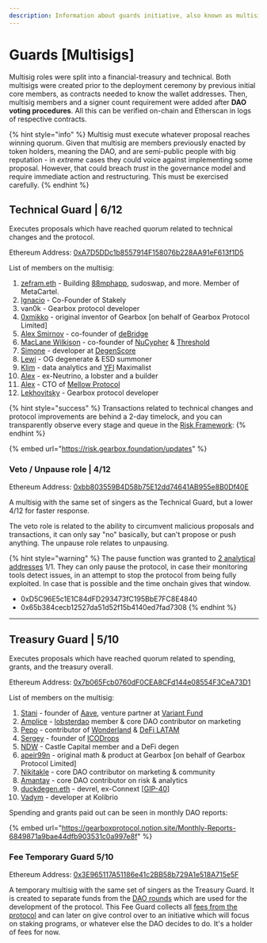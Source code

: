 ```yaml
---
description: Information about guards initiative, also known as multisig signers.
---
```


# Guards \[Multisigs]

Multisig roles were split into a financial-treasury and technical. Both multisigs were created prior to the deployment ceremony by previous initial core members, as contracts needed to know the wallet addresses. Then, multisig members and a signer count requirement were added after **DAO voting procedures**. All this can be verified on-chain and Etherscan in logs of respective contracts.

{% hint style="info" %}
Multisig must execute whatever proposal reaches winning quorum. Given that multisig are members previously enacted by token holders, meaning the DAO, and are semi-public people with big reputation - in _extreme_ cases they could voice against implementing some proposal. However, that could breach _trust_ in the governance model and require immediate action and restructuring. This must be exercised carefully.
{% endhint %}

## Technical Guard | 6/12

Executes proposals which have reached quorum related to technical changes and the protocol.

Ethereum Address: [0xA7D5DDc1b8557914F158076b228AA91eF613f1D5](https://etherscan.io/address/0xA7D5DDc1b8557914F158076b228AA91eF613f1D5)

List of members on the multisig:

1. [zefram.eth](https://twitter.com/boredGenius) - Building [88mphapp](https://twitter.com/88mphapp), sudoswap, and more. Member of MetaCartel.
2. [Ignacio](https://twitter.com/iicc\_eth) - Co-Founder of Stakely
3. van0k - Gearbox protocol developer
4. [0xmikko](https://twitter.com/0xmikko\_eth) - original inventor of Gearbox \[on behalf of Gearbox Protocol Limited]
5. [Alex Smirnov](https://twitter.com/AlexSmirnov\_\_) - co-founder of [deBridge](https://twitter.com/deBridgeFinance)
6. [MacLane Wilkison](https://twitter.com/MacLaneWilkison) - co-founder of [NuCypher](https://twitter.com/NuCypher) & [Threshold](https://twitter.com/TheTNetwork)
7. [Simone](https://twitter.com/kronosimste) - developer at [DegenScore](https://twitter.com/DegenScore)
8. [Lewi](https://twitter.com/lewifree) - OG degenerate & ESD summoner
9. [Klim](https://twitter.com/milkyklim) - data analytics and [YFI](https://twitter.com/iearnfinance) Maximalist
10. [Alex](https://gov.gearbox.fi/t/multisig-ceremony-apply/95/30) - ex-Neutrino, a lobster and a builder
11. [Alex](https://twitter.com/0xAlexEuler) - CTO of [Mellow Protocol](https://twitter.com/Mellowprotocol)
12. [Lekhovitsky](https://twitter.com/lekhovitsky) - Gearbox protocol developer

{% hint style="success" %}
Transactions related to technical changes and protocol improvements are behind a 2-day timelock, and you can transparently observe every stage and queue in the [Risk Framework](https://risk.gearbox.foundation/updates):&#x20;
{% endhint %}

{% embed url="https://risk.gearbox.foundation/updates" %}

### Veto / Unpause role | 4/12

Ethereum Address: [0xbb803559B4D58b75E12dd74641AB955e8B0Df40E](https://etherscan.io/address/0xbb803559B4D58b75E12dd74641AB955e8B0Df40E)

A multisig with the same set of singers as the Technical Guard, but a lower 4/12 for faster response.

The veto role is related to the ability to circumvent malicious proposals and transactions, it can only say "no" basically, but can't propose or push anything. The unpause role relates to unpausing.

{% hint style="warning" %}
The pause function was granted to [2 analytical addresses](https://gov.gearbox.fi/t/gip-17-multisig-reshuffle-pausable-admin/1447) 1/1. They can only pause the protocol, in case their monitoring tools detect issues, in an attempt to stop the protocol from being fully exploited. In case that is possible and the time onchain gives that window.

* 0xD5C96E5c1E1C84dFD293473fC195BbE7FC8E4840
* 0x65b384cecb12527da51d52f15b4140ed7fad7308
{% endhint %}

***

## Treasury Guard | 5/10

Executes proposals which have reached quorum related to spending, grants, and the treasury overall.

Ethereum Address: [0x7b065Fcb0760dF0CEA8CFd144e08554F3CeA73D1](https://etherscan.io/address/0x7b065Fcb0760dF0CEA8CFd144e08554F3CeA73D1)

List of members on the multisig:

1. [Stani](https://twitter.com/StaniKulechov) - founder of [Aave](https://twitter.com/AaveAave), venture partner at [Variant Fund](https://twitter.com/VariantFund)
2. [Amplice](https://twitter.com/astr0bas3d) - [lobsterdao](https://twitter.com/10b57e6da0) member & core DAO contributor on marketing
3. [Pepo](https://twitter.com/0xPEPO) - contributor of [Wonderland](https://twitter.com/defi\_wonderland) & [DeFi LATAM](https://twitter.com/defi\_latam)
4. [Sergey](https://t.me/icodrops\_sergey) - founder of [ICODrops](https://twitter.com/ICODrops)
5. [NDW](https://twitter.com/cryptondee) - Castle Capital member and a DeFi degen
6. [apeir99n](https://twitter.com/apeir99n) - original math & product at Gearbox \[on behalf of Gearbox Protocol Limited]
7. [Nikitakle](https://twitter.com/NOstroymov) - core DAO contributor on marketing & community
8. [Amantay](https://gov.gearbox.fi/u/amantay/summary)  - core DAO contributor on risk & analytics
9. [duckdegen.eth](https://twitter.com/DuckDegen) - devrel, ex-Connext \[[GIP-40](https://gov.gearbox.fi/t/gip-40-financial-multisig-reshuffle/2204/5)]
10. [Vadym](https://twitter.com/0x\_vadym) - developer at Kolibrio

Spending and grants paid out can be seen in monthly DAO reports:

{% embed url="https://gearboxprotocol.notion.site/Monthly-Reports-6849871a9bae44dfb903531c0a997e8f" %}

### Fee Temporary Guard 5/10

Ethereum Address: [0x3E965117A51186e41c2BB58b729A1e518A715e5F](https://etherscan.io/address/0x3E965117A51186e41c2BB58b729A1e518A715e5F)

A temporary multisig with the same set of singers as the Treasury Guard. It is created to separate funds from the [DAO rounds](../../gear-token/supply-information.md#early-backers-and-dao-round-2022) which are used for the development of the protocol. This Fee Guard collects all [fees from the protocol](../../overview/protocol-fees.md) and can later on give control over to an initiative which will focus on staking programs, or whatever else the DAO decides to do. It's a holder of fees for now.

